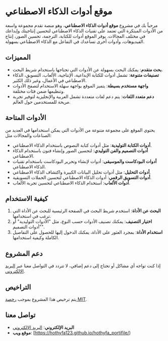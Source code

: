 # موقع أدوات الذكاء الاصطناعي

مرحباً بك في مشروع **موقع أدوات الذكاء الاصطناعي**، وهو منصة تقدم مجموعة واسعة من الأدوات المبتكرة التي تعتمد على تقنيات الذكاء الاصطناعي لتحسين إنتاجيتك وإبداعك في مختلف المجالات. يوفر الموقع أدوات للكتابة، الترجمة، تحسين الصور، إنتاج الفيديوهات، وأدوات أخرى تساعدك في التفاعل مع الذكاء الاصطناعي بسهولة.

## المميزات
- **بحث متقدم**: يمكنك البحث بسهولة عن الأدوات التي تحتاجها باستخدام شريط البحث.
- **تصنيفات متنوعة**: تشمل أدوات للكتابة الإبداعية، الإنتاجية، الألعاب، التسويق، الذكاء الاصطناعي في الأعمال، وغير ذلك الكثير.
- **واجهة مستخدم بسيطة**: يتميز الموقع بواجهة سهلة الاستخدام لتصفح الأدوات وتنظيمها ضمن فئات مختلفة.
- **دعم متعدد اللغات**: يتم دعم لغات متعددة تشمل العربية والإنجليزية لتوفير تجربة مريحة للمستخدمين حول العالم.

## الأدوات المتاحة
يحتوي الموقع على مجموعة متنوعة من الأدوات التي يمكن استخدامها في العديد من الصناعات والمجالات مثل:
- **أدوات الكتابة التوليدية**: مثل أدوات كتابة النصوص باستخدام الذكاء الاصطناعي.
- **أدوات التصميم والفن التوليدي**: لتحسين الصور وإنشاء فنون باستخدام الذكاء الاصطناعي.
- **أدوات البودكاست والموسيقى**: أدوات لإنشاء وتحرير البودكاست باستخدام تقنيات الذكاء الاصطناعي.
- **أدوات التحليل**: مثل أدوات تحليل البيانات الكبيرة واكتشاف الذكاء الاصطناعي.
- **أدوات التسويق الرقمي**: أدوات الذكاء الاصطناعي لتحسين الحملات التسويقية.
- **أدوات الألعاب**: استخدام الذكاء الاصطناعي لتحسين تجربة الألعاب.

## كيفية الاستخدام
1. **البحث عن الأداة**: استخدم شريط البحث في الصفحة الرئيسية للبحث عن الأداة التي ترغب في استخدامها.
2. **اختيار التصنيف**: يمكنك تصنيف الأدوات حسب النوع، مثل "الأدوات التوليدية" أو "أدوات التصميم".
3. **استخدام الأداة**: بمجرد العثور على الأداة، يمكنك الدخول إليها للحصول على التفاصيل الكاملة وكيفية استخدامها.

## دعم المشروع
إذا كنت تواجه أي مشاكل أو تحتاج إلى دعم إضافي، لا تتردد في التواصل معنا عبر [البريد الإلكتروني](hothyfaalfkeeh@gmail.com).

##
## التراخيص
يتم ترخيص هذا المشروع بموجب [رخصة MIT](LICENSE).

## تواصل معنا
- **البريد الإلكتروني**: [البريد الإلكتروني](hothyfaalfkeeh@gmail.com)
- **موقع ويب**: [https://hothyfa123.github.io/hothyfa_portifile/)
